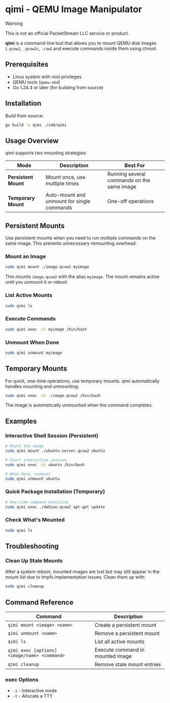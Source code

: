 # qimi - QEMU Image Manipulator

> [!WARNING]  
> This is not an official PacketStream LLC service or product.

**qimi** is a command-line tool that allows you to mount QEMU disk images (`.qcow2`, `.qcow2c`, `.raw`) and execute commands inside them using chroot.

## Prerequisites

- Linux system with root privileges
- QEMU tools (`qemu-nbd`)
- Go 1.24.4 or later (for building from source)

## Installation

Build from source:

```bash
go build -o qimi ./cmd/qimi
```

## Usage Overview

qimi supports two mounting strategies:

| Mode | Description | Best For |
|------|-------------|----------|
| **Persistent Mount** | Mount once, use multiple times | Running several commands on the same image |
| **Temporary Mount** | Auto-mount and unmount for single commands | One-off operations |

## Persistent Mounts

Use persistent mounts when you need to run multiple commands on the same image. This prevents unnecessary remounting overhead.

### Mount an Image

```bash
sudo qimi mount ./image.qcow2 myimage
```

This mounts `image.qcow2` with the alias `myimage`. The mount remains active until you unmount it or reboot.

### List Active Mounts

```bash
sudo qimi ls
```

### Execute Commands

```bash
sudo qimi exec -it myimage /bin/bash
```

### Unmount When Done

```bash
sudo qimi unmount myimage
```

## Temporary Mounts

For quick, one-time operations, use temporary mounts. qimi automatically handles mounting and unmounting:

```bash
sudo qimi exec -it ./image.qcow2 /bin/bash
```

The image is automatically unmounted when the command completes.

## Examples

### Interactive Shell Session (Persistent)
```bash
# Mount the image
sudo qimi mount ./ubuntu-server.qcow2 ubuntu

# Start interactive session
sudo qimi exec -it ubuntu /bin/bash

# When done, unmount
sudo qimi unmount ubuntu
```

### Quick Package Installation (Temporary)
```bash
# One-time command execution
sudo qimi exec ./debian.qcow2 apt-get update
```

### Check What's Mounted
```bash
sudo qimi ls
```

## Troubleshooting

### Clean Up Stale Mounts

After a system reboot, mounted images are lost but may still appear in the mount list due to tmpfs implementation issues. Clean them up with:

```bash
sudo qimi cleanup
```

## Command Reference

| Command | Description |
|---------|-------------|
| `qimi mount <image> <name>` | Create a persistent mount |
| `qimi unmount <name>` | Remove a persistent mount |
| `qimi ls` | List all active mounts |
| `qimi exec [options] <image/name> <command>` | Execute command in mounted image |
| `qimi cleanup` | Remove stale mount entries |

### exec Options
- `-i` - Interactive mode
- `-t` - Allocate a TTY
